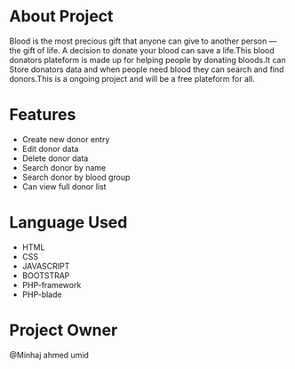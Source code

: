 # About Project

Blood is the most precious gift that anyone can give to another person — the gift of life. A decision to donate your blood can save a life.This blood donators plateform is made up for helping people by donating bloods.It can Store donators data and when people need blood they can search and find donors.This is a ongoing project and will be a free plateform for all.

# Features

* Create new donor entry
* Edit donor data
* Delete donor data
* Search donor by name
* Search donor by blood group
* Can view full donor list 


# Language Used

* HTML
* CSS
* JAVASCRIPT
* BOOTSTRAP
* PHP-framework
* PHP-blade

# Project Owner
@Minhaj ahmed umid